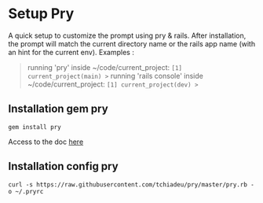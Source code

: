 # Setup Pry

A quick setup to customize the prompt using pry & rails.
After installation, the prompt will match the current directory name or the rails app name (with an hint for the current env).
Examples :
> running 'pry' inside ~/code/current_project: `[1] current_project(main) >`
> running 'rails console' inside ~/code/current_project: `[1] current_project(dev) >`

## Installation gem pry

```
gem install pry
```
Access to the doc [here](https://github.com/pry/pry)

## Installation config pry

```
curl -s https://raw.githubusercontent.com/tchiadeu/pry/master/pry.rb -o ~/.pryrc
```
